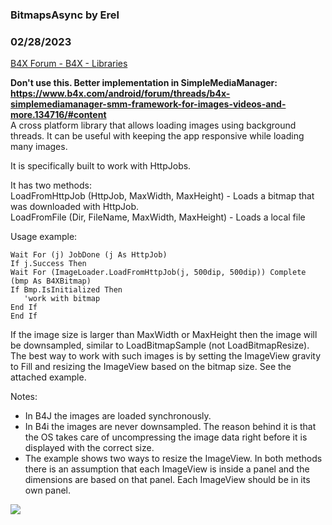 ###  BitmapsAsync by Erel
### 02/28/2023
[B4X Forum - B4X - Libraries](https://www.b4x.com/android/forum/threads/119589/)

**Don't use this. Better implementation in SimpleMediaManager: <https://www.b4x.com/android/forum/threads/b4x-simplemediamanager-smm-framework-for-images-videos-and-more.134716/#content>**  
A cross platform library that allows loading images using background threads. It can be useful with keeping the app responsive while loading many images.  
  
It is specifically built to work with HttpJobs.  
  
It has two methods:  
LoadFromHttpJob (HttpJob, MaxWidth, MaxHeight) - Loads a bitmap that was downloaded with HttpJob.  
LoadFromFile (Dir, FileName, MaxWidth, MaxHeight) - Loads a local file  
  
Usage example:  

```B4X
Wait For (j) JobDone (j As HttpJob)  
If j.Success Then  
Wait For (ImageLoader.LoadFromHttpJob(j, 500dip, 500dip)) Complete (bmp As B4XBitmap)  
If Bmp.IsInitialized Then  
   'work with bitmap  
End If  
End If
```

  
  
If the image size is larger than MaxWidth or MaxHeight then the image will be downsampled, similar to LoadBitmapSample (not LoadBitmapResize).  
The best way to work with such images is by setting the ImageView gravity to Fill and resizing the ImageView based on the bitmap size. See the attached example.  
  
Notes:  
  
- In B4J the images are loaded synchronously.  
- In B4i the images are never downsampled. The reason behind it is that the OS takes care of uncompressing the image data right before it is displayed with the correct size.  
- The example shows two ways to resize the ImageView. In both methods there is an assumption that each ImageView is inside a panel and the dimensions are based on that panel. Each ImageView should be in its own panel.  
  
  
![](https://www.b4x.com/android/forum/attachments/96374)